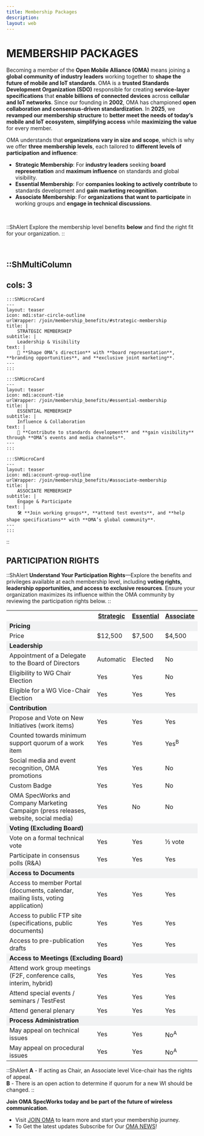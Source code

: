 ```yaml
---
title: Membership Packages
description:
layout: web
---
```


# MEMBERSHIP PACKAGES

Becoming a member of the **Open Mobile Alliance (OMA)** means joining a **global community of industry leaders** working together to **shape the future of mobile and IoT standards**. OMA is a **trusted Standards Development Organization (SDO)** responsible for creating **service-layer specifications** that **enable billions of connected devices** across **cellular and IoT networks**. Since our founding in **2002**, OMA has championed **open collaboration and consensus-driven standardization**. In **2025**, we **revamped our membership structure** to **better meet the needs of today’s mobile and IoT ecosystem**, **simplifying access** while **maximizing the value** for every member.

OMA understands that **organizations vary in size and scope**, which is why we offer **three membership levels**, each tailored to **different levels of participation and influence**:

- **Strategic Membership**: For **industry leaders** seeking **board representation** and **maximum influence** on standards and global visibility.
- **Essential Membership**: For **companies looking to actively contribute** to standards development and **gain marketing recognition**.
- **Associate Membership**: For **organizations that want to participate** in working groups and **engage in technical discussions**.

</br>

::ShAlert
Explore the membership level benefits **below** and find the right fit for your organization.
::

</br>

::ShMultiColumn
---
cols: 3
---

    :::ShMicroCard
    ---
    layout: teaser
    icon: mdi:star-circle-outline
    urlWrapper: /join/membership_benefits/#strategic-membership
    title: |
        STRATEGIC MEMBERSHIP
    subtitle: |
        Leadership & Visibility
    text: |
        🌟 **Shape OMA’s direction** with **board representation**, **branding opportunities**, and **exclusive joint marketing**.
    ---
    :::

    :::ShMicroCard
    ---
    layout: teaser
    icon: mdi:account-tie
    urlWrapper: /join/membership_benefits/#essential-membership
    title: |
        ESSENTIAL MEMBERSHIP
    subtitle: |
        Influence & Collaboration
    text: |
        🤝 **Contribute to standards development** and **gain visibility** through **OMA’s events and media channels**.
    ---
    :::

    :::ShMicroCard
    ---
    layout: teaser
    icon: mdi:account-group-outline
    urlWrapper: /join/membership_benefits/#associate-membership
    title: |
        ASSOCIATE MEMBERSHIP
    subtitle: |
        Engage & Participate
    text: |
        🛠️ **Join working groups**, **attend test events**, and **help shape specifications** with **OMA’s global community**.
    ---
    :::

::

## PARTICIPATION RIGHTS

::ShAlert
**Understand Your Participation Rights**—Explore the benefits and privileges available at each membership level, including **voting rights, leadership opportunities, and access to exclusive resources**. Ensure your organization maximizes its influence within the OMA community by reviewing the participation rights below.
::

<table class="membership-table" width="100%" cellpadding="0" cellspacing="0" border="0">
  <tr>
    <th width="52%">&nbsp;</td>
    <th width="12%"><a href="/omaspecworks/membership/benefits#_1-strategic-membership"><strong>Strategic</strong></a></th>
    <th width="12%"><a href="/omaspecworks/membership/benefits#_2-essential-membership"><strong>Essential</strong></a></th>
    <th width="12%"><a href="/omaspecworks/membership/benefits#_3-associate-membership"><strong>Associate</strong></a></th>
  </tr>
  <tr style="background-color: #f1f2f3"><td class="bkg-blue color-white" colspan="4"><strong>Pricing</strong></td></tr>
  <tr>
   <td>Price</td>
   <td>$12,500</td>
   <td>$7,500</td>
   <td>$4,500</td>
  </tr>
  <tr style="background-color: #f1f2f3"><td class="bkg-blue color-white" colspan="4"><strong>Leadership</strong></td></tr>
  <tr>
   <td>Appointment of a Delegate to the Board of Directors</td>
   <td>Automatic</td>
   <td>Elected</td>
   <td>No</td>
   </tr>
  <tr>
   <td>Eligibility to WG Chair Election</td>
   <td>Yes</td>
   <td>Yes</td>
   <td>No</td>
  </tr>
  <tr>
   <td>Eligible for a WG Vice-Chair Election</td>
   <td>Yes</td>
   <td>Yes</td>
   <td>Yes</td>
  </tr>   
  <tr style="background-color: #f1f2f3"><td class="bkg-blue color-white" colspan="4"><strong>Contribution</strong></td></tr>
  <tr>
   <td>Propose and Vote on New Initiatives (work items)
</td>
   <td>Yes</td>
   <td>Yes</td>
   <td>Yes</td>
  </tr> 
  <tr>
   <td>Counted towards minimum support quorum of a work item</td>
   <td>Yes</td>
   <td>Yes</td>
   <td>Yes<sup>B</sup></td>
  </tr> 
      
  <tr>
   <td>Social media and event recognition, OMA promotions</td>
   <td>Yes</td>
   <td>Yes</td>
   <td>No</td>
  </tr> 
  <tr>
   <td>Custom Badge</td>
   <td>Yes</td>
   <td>Yes</td>
   <td>No</td>
   <tr>
   <td>OMA SpecWorks and Company Marketing Campaign (press releases, website, social media)</td>
   <td>Yes</td>
   <td>No</td>
   <td>No</td>
  </tr>
  </tr>        
  <tr style="background-color: #f1f2f3"><td class="bkg-blue color-white" colspan="4"><strong>Voting (Excluding Board)</strong></td></tr>
  <tr>
   <td>Vote on a formal technical vote</td>
   <td>Yes</td>
   <td>Yes</td>
   <td>&frac12; vote</td>
  </tr> 
  <tr>
   <td>Participate in consensus polls (R&A)</td>
   <td>Yes</td>
   <td>Yes</td>
   <td>Yes</td>
  </tr>  
  <tr style="background-color: #f1f2f3"><td class="bkg-blue color-white" colspan="4"><strong>Access to Documents</strong></td></tr>
  <tr>
   <td>Access to member Portal (documents, calendar, mailing lists, voting application)</td>
   <td>Yes</td>
   <td>Yes</td>
   <td>Yes</td>
  </tr>  
  <tr>
   <td>Access to public FTP site (specifications, public documents)</td>
   <td>Yes</td>
   <td>Yes</td>
   <td>Yes</td>
  </tr> 
  <tr>
   <td>Access to pre-publication drafts</td>
   <td>Yes</td>
   <td>Yes</td>
   <td>Yes</td>
  </tr>      
  <tr style="background-color: #f1f2f3"><td class="bkg-blue color-white" colspan="4"><strong>Access to Meetings (Excluding Board)</strong></td></tr>
  <tr>
   <td>Attend work group meetings (F2F, conference calls, interim, hybrid)</td>
   <td>Yes</td>
   <td>Yes</td>
   <td>Yes</td>
  </tr>  
  <tr>
   <td>Attend special events / seminars / TestFest</td>
   <td>Yes</td>
   <td>Yes</td>
   <td>Yes</td>
  </tr> 
  <tr>
   <td>Attend general plenary</td>
   <td>Yes</td>
   <td>Yes</td>
   <td>Yes</td>
  </tr> 
  <tr style="background-color: #f1f2f3"><td class="bkg-blue color-white" colspan="4"><strong>Process Administration</strong></td></tr>
  <tr>
   <td>May appeal on technical issues</td>
   <td>Yes</td>
   <td>Yes</td>
   <td>No<sup>A</sup></td>
  </tr>
  <tr>
   <td>May appeal on procedural issues</td>
   <td>Yes</td>
   <td>Yes</td>
   <td>No<sup>A</sup></td>
  </tr>            
</table>

::ShAlert
**A** - If acting as Chair, an Associate level Vice-chair has the rights of appeal. </br>
**B** - There is an open action to determine if quorum for a new WI should be changed.
::

**Join OMA SpecWorks today and be part of the future of wireless communication**. 
- Visit [JOIN OMA](/join/#joining-oma) to learn more and start your membership journey.
- To Get the latest updates Subscribe for Our [OMA NEWS](/about/subscription)!


